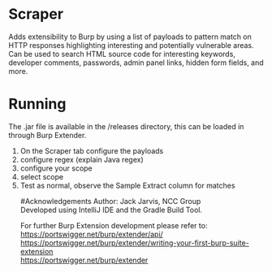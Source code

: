 # Scraper
Adds extensibility to Burp by using a list of payloads to pattern match on HTTP responses highlighting interesting and potentially vulnerable areas. Can be used to search HTML source code for interesting keywords, developer comments, passwords, admin panel links, hidden form fields, and more.

# Running
The .jar file is available in the /releases directory, this can be loaded in through Burp Extender.
<ol>
<li>On the Scraper tab configure the payloads
<li>configure regex (explain Java regex)
<li>configure your scope
<li>select scope
<li>Test as normal, observe the Sample Extract column for matches

#Acknowledgements
Author: Jack Jarvis, NCC Group <br/>
Developed using IntelliJ IDE and the Gradle Build Tool.

For further Burp Extension development please refer to:<br />
https://portswigger.net/burp/extender/api/<br />
https://portswigger.net/burp/extender/writing-your-first-burp-suite-extension<br />
https://portswigger.net/burp/extender